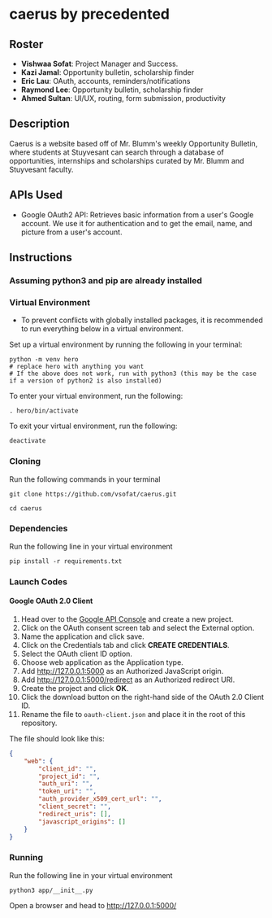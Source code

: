 # caerus by precedented

## Roster

- **Vishwaa Sofat**: Project Manager and Success.
- **Kazi Jamal**: Opportunity bulletin, scholarship finder
- **Eric Lau**: OAuth, accounts, reminders/notifications
- **Raymond Lee**: Opportunity bulletin, scholarship finder
- **Ahmed Sultan**: UI/UX, routing, form submission, productivity

## Description

Caerus is a website based off of Mr. Blumm's weekly Opportunity Bulletin, where students at Stuyvesant can search through a database of opportunities, internships and scholarships curated by Mr. Blumm and Stuyvesant faculty.

## APIs Used

- Google OAuth2 API: Retrieves basic information from a user's Google account. We use it for authentication and to get the email, name, and picture from a user's account.

## Instructions

### Assuming python3 and pip are already installed

### Virtual Environment

- To prevent conflicts with globally installed packages, it is recommended to run everything below in a virtual environment.

Set up a virtual environment by running the following in your terminal:

```shell
python -m venv hero
# replace hero with anything you want
# If the above does not work, run with python3 (this may be the case if a version of python2 is also installed)
```

To enter your virtual environment, run the following:

```shell
. hero/bin/activate
```

To exit your virtual environment, run the following:

```shell
deactivate
```

### Cloning

Run the following commands in your terminal

```shell
git clone https://github.com/vsofat/caerus.git

cd caerus
```

### Dependencies

Run the following line in your virtual environment

```shell
pip install -r requirements.txt
```

### Launch Codes

#### Google OAuth 2.0 Client

1. Head over to the [Google API Console](https://console.developers.google.com/projectselector2) and create a new project.
2. Click on the OAuth consent screen tab and select the External option.
3. Name the application and click save.
4. Click on the Credentials tab and click **CREATE CREDENTIALS**.
5. Select the OAuth client ID option.
6. Choose web application as the Application type.
7. Add <http://127.0.0.1:5000> as an Authorized JavaScript origin.
8. Add <http://127.0.0.1:5000/redirect> as an Authorized redirect URI.
9. Create the project and click **OK**.
10. Click the download button on the right-hand side of the OAuth 2.0 Client ID.
11. Rename the file to `oauth-client.json` and place it in the root of this repository.

The file should look like this:

```json
{
    "web": {
        "client_id": "",
        "project_id": "",
        "auth_uri": "",
        "token_uri": "",
        "auth_provider_x509_cert_url": "",
        "client_secret": "",
        "redirect_uris": [],
        "javascript_origins": []
    }
}
```

### Running

Run the following line in your virtual environment

```shell
python3 app/__init__.py
```

Open a browser and head to <http://127.0.0.1:5000/>
